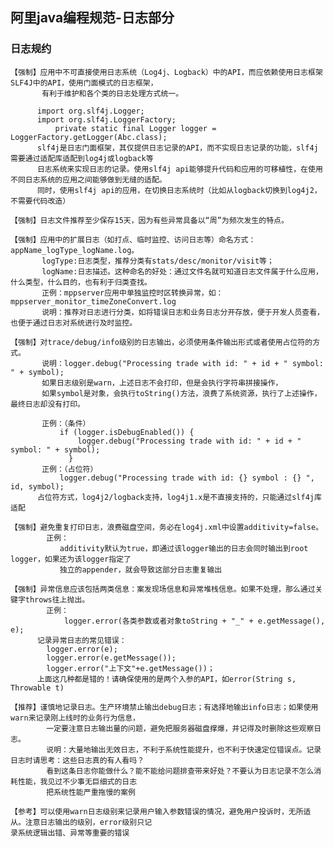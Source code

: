## 阿里java编程规范-日志部分

### 日志规约
    【强制】应用中不可直接使用日志系统（Log4j、Logback）中的API，而应依赖使用日志框架SLF4J中的API，使用门面模式的日志框架，
           有利于维护和各个类的日志处理方式统一。
           
          import org.slf4j.Logger;
          import org.slf4j.LoggerFactory;
              private static final Logger logger = LoggerFactory.getLogger(Abc.class);        
          slf4j是日志门面框架，其仅提供日志记录的API，而不实现日志记录的功能，slf4j需要通过适配库适配到log4j或logback等
          日志系统来实现日志的记录。使用slf4j api能够提升代码和应用的可移植性，在使用不同日志系统的应用之间能够做到无缝的适配。
          同时，使用slf4j api的应用，在切换日志系统时（比如从logback切换到log4j2，不需要代码改造）
    
    【强制】日志文件推荐至少保存15天，因为有些异常具备以“周”为频次发生的特点。
    
    【强制】应用中的扩展日志（如打点、临时监控、访问日志等）命名方式：appName_logType_logName.log。
           logType:日志类型，推荐分类有stats/desc/monitor/visit等；
           logName:日志描述。这种命名的好处：通过文件名就可知道日志文件属于什么应用，什么类型，什么目的，也有利于归类查找。
           正例：mppserver应用中单独监控时区转换异常，如： mppserver_monitor_timeZoneConvert.log
           说明：推荐对日志进行分类，如将错误日志和业务日志分开存放，便于开发人员查看，也便于通过日志对系统进行及时监控。
    
    【强制】对trace/debug/info级别的日志输出，必须使用条件输出形式或者使用占位符的方式。
           说明：logger.debug("Processing trade with id: " + id + " symbol: " + symbol); 
           如果日志级别是warn，上述日志不会打印，但是会执行字符串拼接操作，
           如果symbol是对象，会执行toString()方法，浪费了系统资源，执行了上述操作，最终日志却没有打印。
           
           正例：（条件）
               if (logger.isDebugEnabled()) { 
                   logger.debug("Processing trade with id: " + id + " symbol: " + symbol); 
                 }      
           正例：（占位符）
               logger.debug("Processing trade with id: {} symbol : {} ", id, symbol);     
          占位符方式，log4j2/logback支持，log4j1.x是不直接支持的，只能通过slf4j库适配
    
    【强制】避免重复打印日志，浪费磁盘空间，务必在log4j.xml中设置additivity=false。
            正例：
               additivity默认为true，即通过该logger输出的日志会同时输出到root logger，如果还为该logger指定了
               独立的appender，就会导致这部分日志重复输出
    
    【强制】异常信息应该包括两类信息：案发现场信息和异常堆栈信息。如果不处理，那么通过关键字throws往上抛出。
            正例：
                logger.error(各类参数或者对象toString + "_" + e.getMessage(), e);             
          记录异常日志的常见错误：
            logger.error(e);
            logger.error(e.getMessage());
            logger.error("上下文"+e.getMessage())；        
          上面这几种都是错的！请确保使用的是两个入参的API，如error(String s, Throwable t)
    
    【推荐】谨慎地记录日志。生产环境禁止输出debug日志；有选择地输出info日志；如果使用warn来记录刚上线时的业务行为信息，
            一定要注意日志输出量的问题，避免把服务器磁盘撑爆，并记得及时删除这些观察日志。
            说明：大量地输出无效日志，不利于系统性能提升，也不利于快速定位错误点。记录日志时请思考：这些日志真的有人看吗？
            看到这条日志你能做什么？能不能给问题排查带来好处？不要认为日志记录不怎么消耗性能，我见过不少事无巨细式的日志
            把系统性能严重拖慢的案例
    
    【参考】可以使用warn日志级别来记录用户输入参数错误的情况，避免用户投诉时，无所适从。注意日志输出的级别，error级别只记
    录系统逻辑出错、异常等重要的错误